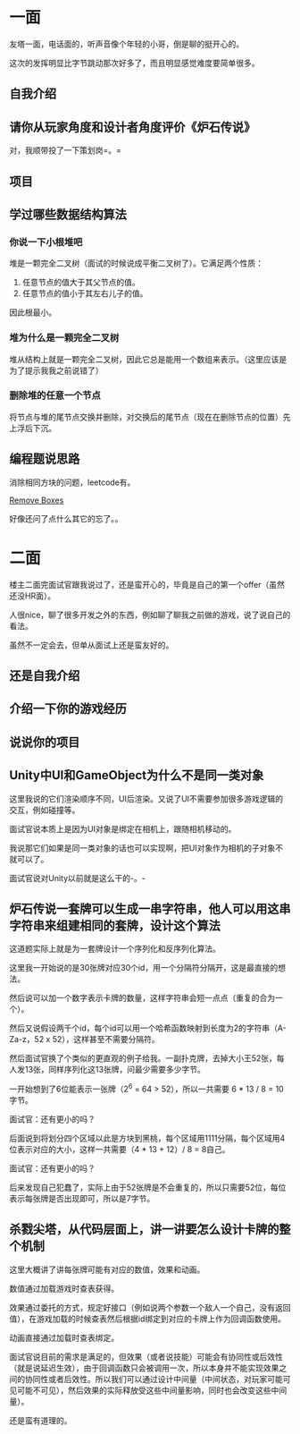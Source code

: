 # 一面
友塔一面，电话面的，听声音像个年轻的小哥，倒是聊的挺开心的。

这次的发挥明显比字节跳动那次好多了，而且明显感觉难度要简单很多。

## 自我介绍
## 请你从玩家角度和设计者角度评价《炉石传说》
对，我顺带投了一下策划岗=。=
## 项目
## 学过哪些数据结构算法
### 你说一下小根堆吧
堆是一颗完全二叉树（面试的时候说成平衡二叉树了）。它满足两个性质：
1. 任意节点的值大于其父节点的值。
2. 任意节点的值小于其左右儿子的值。

因此根最小。
### 堆为什么是一颗完全二叉树
堆从结构上就是一颗完全二叉树，因此它总是能用一个数组来表示。（这里应该是为了提示我我之前说错了）
### 删除堆的任意一个节点
将节点与堆的尾节点交换并删除，对交换后的尾节点（现在在删除节点的位置）先上浮后下沉。
## 编程题说思路
消除相同方块的问题，leetcode有。

[Remove Boxes](https://leetcode.com/problems/remove-boxes/)

好像还问了点什么其它的忘了。。

# 二面
楼主二面完面试官跟我说过了，还是蛮开心的，毕竟是自己的第一个offer（虽然还没HR面）。

人很nice，聊了很多开发之外的东西，例如聊了聊我之前做的游戏，说了说自己的看法。

虽然不一定会去，但单从面试上还是蛮友好的。
## 还是自我介绍
## 介绍一下你的游戏经历
## 说说你的项目
## Unity中UI和GameObject为什么不是同一类对象
这里我说的它们渲染顺序不同，UI后渲染。又说了UI不需要参加很多游戏逻辑的交互，例如碰撞等。

面试官说本质上是因为UI对象是绑定在相机上，跟随相机移动的。

我说那它们如果是同一类对象的话也可以实现啊，把UI对象作为相机的子对象不就可以了。

面试官说对Unity以前就是这么干的-。-

## 炉石传说一套牌可以生成一串字符串，他人可以用这串字符串来组建相同的套牌，设计这个算法
这道题实际上就是为一套牌设计一个序列化和反序列化算法。

这里我一开始说的是30张牌对应30个id，用一个分隔符分隔开，这是最直接的想法。

然后说可以加一个数字表示卡牌的数量，这样字符串会短一点点（重复的合为一个）。

然后又说假设两千个id，每个id可以用一个哈希函数映射到长度为2的字符串（A-Za-z，52 x 52），这样甚至不需要分隔符。

然后面试官换了个类似的更直观的例子给我。一副扑克牌，去掉大小王52张，每人发13张，同样序列化这13张牌，问最少需要多少字节。

一开始想到了6位能表示一张牌（2<sup>6</sup> = 64 &gt; 52），所以一共需要 6 * 13 / 8 = 10字节。

面试官：还有更小的吗？

后面说到将划分四个区域以此是方块到黑桃，每个区域用1111分隔，每个区域用4位表示对应的大小，这样一共需要（4 * 13 + 12）/ 8 = 8自己。

面试官：还有更小的吗？

后来发现自己犯蠢了，实际上由于52张牌是不会重复的，所以只需要52位，每位表示每张牌是否出现即可，所以是7字节。

## 杀戮尖塔，从代码层面上，讲一讲要怎么设计卡牌的整个机制
这里大概讲了讲每张牌可能有对应的数值，效果和动画。

数值通过加载游戏时查表获得。

效果通过委托的方式，规定好接口（例如说两个参数一个敌人一个自己，没有返回值），在游戏加载的时候查表然后根据id绑定到对应的卡牌上作为回调函数使用。

动画直接通过加载时查表绑定。

面试官说目前的需求是满足的，但效果（或者说技能）可能会有协同性或后效性（就是说延迟生效），由于回调函数只会被调用一次，所以本身并不能实现效果之间的协同性或者后效性。所以我们可以通过设计中间量（中间状态，对玩家可能可见可能不可见），然后效果的实际释放受这些中间量影响，同时也会改变这些中间量）。

还是蛮有道理的。